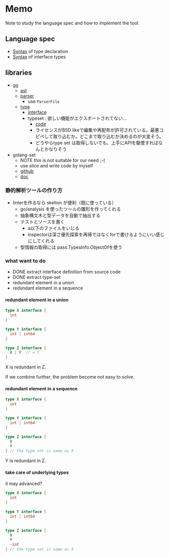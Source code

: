 # Memo

Note to study the language spec and how to implement the tool.

## Language spec

- [Syntax](https://go.dev/ref/spec#Type_declarations) of type declaration
- [Syntax](https://go.dev/ref/spec#Interface_types) of interface types

## libraries

- [go](https://pkg.go.dev/go@go1.18)
  - [ast](https://pkg.go.dev/go/ast)
  - [parser](https://pkg.go.dev/go/parser@go1.18)
    - use `ParserFile`
  - [type](https://pkg.go.dev/go/types@go1.18)
    - [interface](https://pkg.go.dev/go/types@go1.18#Interface)
    - typeset : 欲しい機能がエクスポートされてない...
      - [code](https://cs.opensource.google/go/go/+/refs/tags/go1.18:src/go/types/typeset.go)
      - ライセンスがBSD likeで編集や再配布が許可されている。最悪コピペして取り込むか。どこまで取り込むか決めるのが大変そう。
      - どうやらtype set は取得しないでも、上手にAPIを駆使すればなんとかなりそう
- golang-set
  - NOTE this is not suitable for our need ;-(
  - use slice and write code by myself
  - [github](https://github.com/deckarep/golang-set)
  - [doc](https://pkg.go.dev/github.com/deckarep/golang-set)

### 静的解析ツールの作り方

- linterを作るなら skelton が便利（既に使っている）
  - go/analysis を使ったツールの雛形を作ってくれる
  - 抽象構文木と型データを自動で抽出する
  - テストとソースを書く
    - a以下のファイルをいじる
    - inspectorは深さ優先探索を再帰ではなくforで書けるようにいい感じにしてくれる
  - 型情報の取得には pass.TypesInfo.ObjectOfを使う

### what want to do

- DONE extract interface definition from source code
- DONE extract type-set
- redundant element in a union
- redundant element in a sequence

#### redundant element in a union

```go
type X interface {
  int
}

type Y interface {
  int | int64
}

type Z interface {
  X | Y  // = Y
}
```

X is redundant in Z.

If we combine further, the problem become not easy to solve.

#### redundant element in a sequence

```go
type X interface {
  int
}

type Y interface {
  int | int64
}

type Z interface {
  X
  Y
} // the type set is same as X
```

Y is redundant in Z.

#### take care of underlying types

it may advanced?

```go
type X interface {
  int
}

type Y interface {
  int | int64
}

type Z interface {
  X
  Y
  ~int
} // the type set is same as X
```
